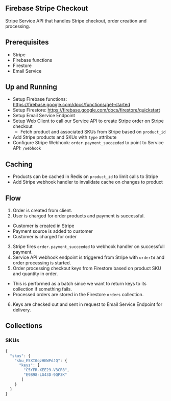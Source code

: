 ## Firebase Stripe Checkout
Stripe Service API that handles Stripe checkout, order creation and processing.

## Prerequisites
- Stripe
- Firebase functions
- Firestore
- Email Service

## Up and Running
- Setup Firebase functions: https://firebase.google.com/docs/functions/get-started
- Setup Firestore: https://firebase.google.com/docs/firestore/quickstart
- Setup Email Service Endpoint
- Setup Web Client to call our Service API to create Stripe order on Stripe checkout
  - Fetch product and associated SKUs from Stripe based on `product_id`
- Add Stripe products and SKUs with `type` attribute
- Configure Stripe Webhook: `order.payment_succeeded` to point to Service API: `/webhook`

## Caching
- Products can be cached in Redis on `product_id` to limit calls to Stripe
- Add Stripe webhook handler to invalidate cache on changes to product

## Flow
1. Order is created from client.
2. User is charged for order products and payment is successful.
  - Customer is created in Stripe
  - Payment source is added to customer
  - Customer is charged for order
3. Stripe fires `order.payment_succeeded` to webhook handler on successfull payment.
4. Service API webhook endpoint is triggered from Stripe with `orderId` and order processing is started.
5. Order processing checkout keys from Firestore based on product SKU and quantity in order.
  - This is performed as a batch since we want to return keys to its collection if something fails.
  - Processed orders are stored in the Firestore `orders` collection.
6. Keys are checked out and sent in request to Email Service Endpoint for delivery.

## Collections

### SKUs
```js
{ 
  "skus": {
    "sku_E5XI0qzHKWPdJQ": { 
      "keys": [
        "C5YFR-XEE29-V3CP8",
        "E9B98-LG43D-9QP3K"
       ]
    }
  }
}
```
